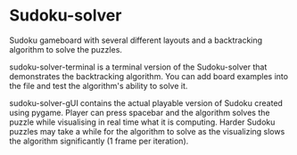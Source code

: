 # Sudoku-solver
Sudoku gameboard with several different layouts and a backtracking algorithm to solve the puzzles.



sudoku-solver-terminal is a terminal version of the Sudoku-solver that demonstrates the backtracking algorithm. You can add board examples into the file and test the algorithm's ability to solve it.



sudoku-solver-gUI contains the actual playable version of Sudoku created using pygame. Player can press spacebar and the algorithm solves the puzzle while visualising in real time what it is computing. Harder Sudoku puzzles may take a while for the algorithm to solve as the visualizing slows the algorithm significantly (1 frame per iteration).


